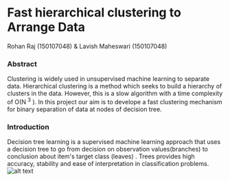 # Fast hierarchical clustering to Arrange Data
Rohan Raj (150107048) & Lavish Maheswari (150107048)
### Abstract
Clustering is widely used in unsupervised machine learning to separate data. Hierarchical clustering
is a method which seeks to build a hierarchy of clusters in the data. However, this is a slow algorithm with a 
time complexity of O(N <sup>3</sup> ). In this project our aim is to develope a fast clustering mechanism 
for binary separation of data at nodes of decision tree.

### Introduction

Decision tree learning is a supervised machine learning approach that uses a decision tree to go from decision on observation values(branches)
to conclusion about item's target class (leaves) . Trees provides high accuracy, stability and ease of interpretation in classification problems. 
![alt text](https://github.com/luffy1996/EE322M-Project/blob/master/image/Decision_Tree_2.png)